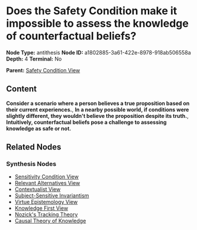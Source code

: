 # Does the Safety Condition make it impossible to assess the knowledge of counterfactual beliefs?

**Node Type:** antithesis
**Node ID:** a1802885-3a61-422e-8978-918ab506558a
**Depth:** 4
**Terminal:** No

**Parent:** [Safety Condition View](safety-condition-view-synthesis-cc662db2-c791-42d6-9da3-3dff33be153d.md)

## Content

**Consider a scenario where a person believes a true proposition based on their current experiences.**, **In a nearby possible world, if conditions were slightly different, they wouldn't believe the proposition despite its truth.**, **Intuitively, counterfactual beliefs pose a challenge to assessing knowledge as safe or not.**

## Related Nodes

### Synthesis Nodes

- [Sensitivity Condition View](sensitivity-condition-view-synthesis-f1caef80-0d91-4212-b36e-7ec499aca4bf.md)
- [Relevant Alternatives View](relevant-alternatives-view-synthesis-93b33f10-fd26-4274-9739-35891d1bbdef.md)
- [Contextualist View](contextualist-view-synthesis-37735eef-6ec0-4962-8840-d6b57f46b7e3.md)
- [Subject-Sensitive Invariantism](subject-sensitive-invariantism-synthesis-47936046-f4e3-4e8a-b188-d738d50c2dc4.md)
- [Virtue Epistemology View](virtue-epistemology-view-synthesis-159948bf-eede-4984-a43f-4caeea83a4a6.md)
- [Knowledge First View](knowledge-first-view-synthesis-73cfbddd-c85f-450e-aad7-c78199588a5e.md)
- [Nozick's Tracking Theory](nozicks-tracking-theory-synthesis-3a8fd46c-37a7-43e0-b557-3b3181fffb8a.md)
- [Causal Theory of Knowledge](causal-theory-of-knowledge-synthesis-91e759fe-592f-4238-8156-060421af9633.md)
